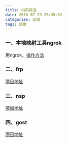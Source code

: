 ```yaml
---
title: 内网穿透
date: 2018-07-29 20:35:52
categories: 运维
tags: 运维
---
```


### 一、本地映射工具ngrok
用ngrok，[操作方法](https://blog.csdn.net/u011886447/article/details/73268407)

<!--more-->
### 二、frp
[项目地址](https://github.com/fatedier/frp)
### 三、nsp
[项目地址](https://github.com/ehang-io/nps)
### 四、gost
[项目地址](https://github.com/go-gost/gost)